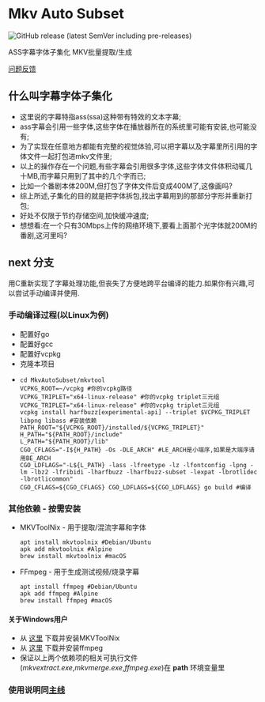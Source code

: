 # Mkv Auto Subset

![GitHub release (latest SemVer including pre-releases)](https://img.shields.io/github/v/release/MkvAutoSubset/MkvAutoSubset?include_prereleases)

ASS字幕字体子集化 MKV批量提取/生成

[问题反馈](https://bbs.acgrip.com/thread-9070-13-1.html)

## 什么叫字幕字体子集化
- 这里说的字幕特指ass(ssa)这种带有特效的文本字幕;
- ass字幕会引用一些字体,这些字体在播放器所在的系统里可能有安装,也可能没有;
- 为了实现在任意地方都能有完整的视觉体验,可以把字幕以及字幕里所引用的字体文件一起打包进mkv文件里;
- 以上的操作存在一个问题,有些字幕会引用很多字体,这些字体文件体积动辄几十MB,而字幕只用到了其中的几个字而已;
- 比如一个番剧本体200M,但打包了字体文件后变成400M了,这像画吗?
- 综上所述,子集化的目的就是把字体拆包,找出字幕用到的那部分字形并重新打包;
- 好处不仅限于节约存储空间,加快缓冲速度;
- 想想看:在一个只有30Mbps上传的网络环境下,要看上面那个光字体就200M的番剧,这河里吗?

## next 分支
用C重新实现了字幕处理功能,但丧失了方便地跨平台编译的能力.如果你有兴趣,可以尝试手动编译并使用.

### 手动编译过程(以Linux为例)
- 配置好go
- 配置好gcc
- 配置好vcpkg
- 克隆本项目
- ```shell
  cd MkvAutoSubset/mkvtool
  VCPKG_ROOT=~/vcpkg #你的vcpkg路径
  VCPKG_TRIPLET="x64-linux-release" #你的vcpkg triplet三元组
  VCPKG_TRIPLET="x64-linux-release" #你的vcpkg triplet三元组
  vcpkg install harfbuzz[experimental-api] --triplet $VCPKG_TRIPLET libpng libass #安装依赖
  PATH_ROOT="${VCPKG_ROOT}/installed/${VCPKG_TRIPLET}"
  H_PATH="${PATH_ROOT}/include"
  L_PATH="${PATH_ROOT}/lib"
  CGO_CFLAGS="-I${H_PATH} -Os -DLE_ARCH" #LE_ARCH是小端序,如果是大端序请用BE_ARCH
  CGO_LDFLAGS="-L${L_PATH} -lass -lfreetype -lz -lfontconfig -lpng -lm -lbz2 -lfribidi -lharfbuzz -lharfbuzz-subset -lexpat -lbrotlidec -lbrotlicommon"
  CGO_CFLAGS=${CGO_CFLAGS} CGO_LDFLAGS=${CGO_LDFLAGS} go build #编译
  ```

### 其他依赖 - 按需安装

- MKVToolNix - 用于提取/混流字幕和字体
  ```shell
  apt install mkvtoolnix #Debian/Ubuntu
  apk add mkvtoolnix #Alpine
  brew install mkvtoolnix #macOS
  ```
- FFmpeg - 用于生成测试视频/烧录字幕
  ```shell
  apt install ffmpeg #Debian/Ubuntu
  apk add ffmpeg #Alpine
  brew install ffmpeg #macOS
  ```

#### 关于Windows用户

- 从 [这里](https://www.fosshub.com/MKVToolNix.html) 下载并安装MKVToolNix
- 从 [这里](https://ffmpeg.org/download.html) 下载并安装ffmpeg
- 保证以上两个依赖项的相关可执行文件(_mkvextract.exe_,_mkvmerge.exe_,_ffmpeg.exe_)在 **path** 环境变量里

### 使用说明同[主线](https://github.com/MkvAutoSubset/MkvAutoSubset?tab=readme-ov-file#%E4%B8%80%E9%83%A8%E5%88%86%E4%B8%AD%E6%96%87%E4%BD%BF%E7%94%A8%E8%AF%B4%E6%98%8E%E8%8B%B1%E6%96%87%E5%AE%8C%E6%95%B4%E7%89%88)